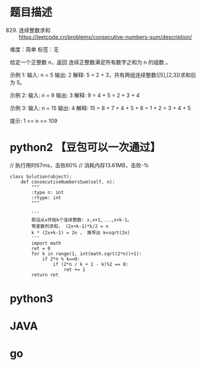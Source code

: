 # 题目描述

829. 连续整数求和  
https://leetcode.cn/problems/consecutive-numbers-sum/description/  

难度：简单
标签：无

给定一个正整数 n，返回 连续正整数满足所有数字之和为 n 的组数 。 

示例 1:
输入: n = 5
输出: 2
解释: 5 = 2 + 3，共有两组连续整数([5],[2,3])求和后为 5。

示例 2:
输入: n = 9
输出: 3
解释: 9 = 4 + 5 = 2 + 3 + 4

示例 3:
输入: n = 15
输出: 4
解释: 15 = 8 + 7 = 4 + 5 + 6 = 1 + 2 + 3 + 4 + 5

提示:
1 <= n <= 109

# python2 【豆包可以一次通过】

// 执行用时67ms，击败80%
// 消耗内存13.61MB，击败-%
```
class Solution(object):
    def consecutiveNumbersSum(self, n):
        """
        :type n: int
        :rtype: int
        """

        '''
        假设从x开始k个连续整数: x,x+1,...,x+k-1。 
        等差数列求和， (2x+k-1)*k/2 = n
        k * (2x+k-1) = 2n ， 推导出 k<sqrt(2n)
        '''
        import math
        ret = 0
        for k in range(1, int(math.sqrt(2*n))+1):
            if 2*n % k==0:
                if (2*n / k + 1 - k)%2 == 0:
                    ret += 1
        return ret
```

# python3 

# JAVA

# go
